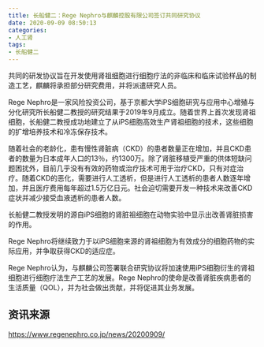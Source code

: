 ```yaml
---
title: 长船健二：Rege Nephro与麒麟控股有限公司签订共同研究协议
date: 2020-09-09 08:50:13
categories:
- 人工肾
tags:
- 长船健二
---
```


共同的研发协议旨在开发使用肾祖细胞进行细胞疗法的非临床和临床试验样品的制造工艺，麒麟将承担部分研究费用，并将派遣研究人员。

<!-- more -->

Rege Nephro是一家风险投资公司，基于京都大学iPS细胞研究与应用中心增殖与分化研究所长船健二教授的研究结果于2019年9月成立。随着世界上首次发现肾祖细胞，长船健二教授成功地建立了从iPS细胞高效生产肾祖细胞的技术，这些细胞的扩增培养技术和冷冻保存技术。

随着社会的老龄化，患有慢性肾脏病（CKD）的患者数量正在增加，并且CKD患者的数量为日本成年人口的13％，约1300万。除了肾脏移植受严重的供体短缺问题困扰外，目前几乎没有有效的药物或治疗技术可用于治疗CKD，只有对症治疗。随着CKD的恶化，需要进行人工透析，但是进行人工透析的患者人数逐年增加，并且医疗费用每年超过1.5万亿日元。社会迫切需要开发一种技术来改善CKD症状并减少接受血液透析的患者人数。

长船健二教授发明的源自iPS细胞的肾脏祖细胞在动物实验中显示出改善肾脏损害的作用。

Rege Nephro将继续致力于以iPS细胞来源的肾祖细胞为有效成分的细胞药物的实际应用，并争取获得CKD的适应症。

Rege Nephro认为，与麒麟公司签署联合研究协议将加速使用iPS细胞衍生的肾祖细胞进行细胞疗法生产工艺的发展。Rege Nephro的使命是改善肾脏疾病患者的生活质量（QOL），并为社会做出贡献，并将促进其业务发展。

## 资讯来源

https://www.regenephro.co.jp/news/20200909/
